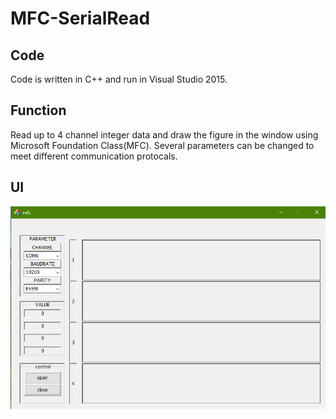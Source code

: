 # MFC-SerialRead  
## Code  
Code is written in C++ and run in Visual Studio 2015.  

## Function  
Read up to 4 channel integer data and draw the figure in the window using Microsoft Foundation Class(MFC).
Several parameters can be changed to meet different communication protocals.  

## UI  
![Picture](https://github.com/GouMinghao/MFC-SerialRead/blob/master/Example.png)  
